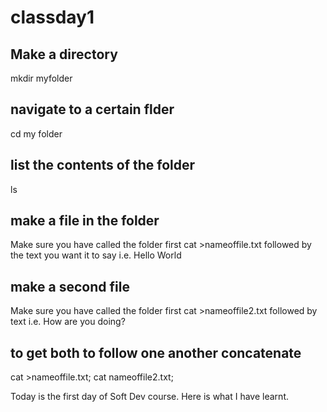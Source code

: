 # classday1

## Make a directory

mkdir myfolder

## navigate to a certain flder
cd my folder

## list the contents of the folder
ls

## make a file in the folder
Make sure you have called the folder first 
cat >nameoffile.txt
followed by the text you want it to say i.e. Hello World 

## make a second file 
Make sure you have called the folder first 
cat >nameoffile2.txt
followed by text i.e. How are you doing?

## to get both to follow one another concatenate
cat >nameoffile.txt; cat nameoffile2.txt;

Today is the first day of Soft Dev course. Here is what I have learnt.

